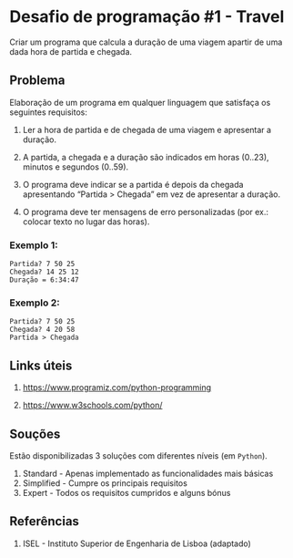 # Desafio de programação #1 - Travel

Criar um programa que calcula a duração de uma viagem apartir de uma dada hora de partida e chegada.

## Problema
Elaboração de um programa em qualquer linguagem que satisfaça os seguintes requisitos:
1. Ler a hora de partida e de chegada de uma viagem e apresentar a duração.

2. A partida, a chegada e a duração são indicados em horas (0..23), minutos e segundos (0..59).

3. O programa deve indicar se a partida é depois da chegada apresentando “Partida > Chegada” em vez de apresentar a duração.

4. O programa deve ter mensagens de erro personalizadas (por ex.: colocar texto no lugar das horas).

### Exemplo 1:
    Partida? 7 50 25
    Chegada? 14 25 12
    Duração = 6:34:47

### Exemplo 2:
    Partida? 7 50 25
    Chegada? 4 20 58
    Partida > Chegada

## Links úteis
1. https://www.programiz.com/python-programming

2. https://www.w3schools.com/python/

## Souções
Estão disponibilizadas 3 soluções com diferentes níveis (em `Python`).
1. Standard - Apenas implementado as funcionalidades mais básicas
2. Simplified - Cumpre os principais requisitos
3. Expert - Todos os requisitos cumpridos e alguns bónus

## Referências
1. ISEL - Instituto Superior de Engenharia de Lisboa (adaptado)